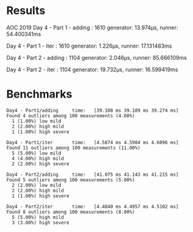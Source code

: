 # Results
AOC 2019
Day 4 - Part 1 - adding : 1610
        generator: 13.974µs,
        runner: 54.400341ms

Day 4 - Part 1 - iter : 1610
        generator: 1.226µs,
        runner: 17.131483ms

Day 4 - Part 2 - adding : 1104
        generator: 2.046µs,
        runner: 85.666109ms

Day 4 - Part 2 - iter : 1104
        generator: 19.732µs,
        runner: 16.599419ms

# Benchmarks
```
Day4 - Part1/adding     time:   [39.108 ms 39.189 ms 39.274 ms]
Found 4 outliers among 100 measurements (4.00%)
  1 (1.00%) low mild
  2 (2.00%) high mild
  1 (1.00%) high severe
```
```
Day4 - Part1/iter       time:   [4.5874 ms 4.5984 ms 4.6096 ms]
Found 11 outliers among 100 measurements (11.00%)
  5 (5.00%) low mild
  4 (4.00%) high mild
  2 (2.00%) high severe
```
```
Day4 - Part2/adding     time:   [41.075 ms 41.143 ms 41.215 ms]
Found 5 outliers among 100 measurements (5.00%)
  2 (2.00%) low mild
  2 (2.00%) high mild
  1 (1.00%) high severe
```
```
Day4 - Part2/iter       time:   [4.4840 ms 4.4957 ms 4.5102 ms]
Found 8 outliers among 100 measurements (8.00%)
  5 (5.00%) high mild
  3 (3.00%) high severe
```
